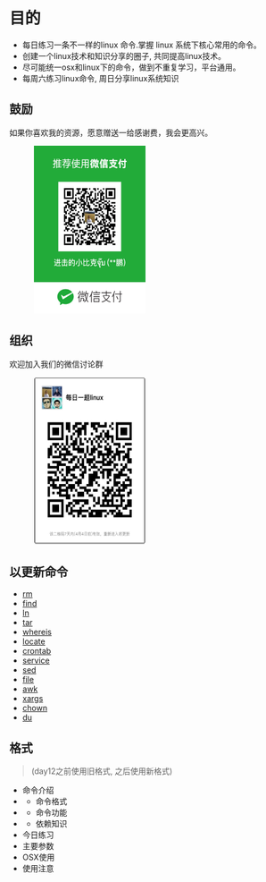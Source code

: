 # 目的

- 每日练习一条不一样的linux 命令.掌握 linux 系统下核心常用的命令。
- 创建一个linux技术和知识分享的圈子, 共同提高linux技术。
- 尽可能统一osx和linux下的命令，做到不重复学习，平台通用。
- 每周六练习linux命令, 周日分享linux系统知识



## 鼓励
如果你喜欢我的资源，愿意赠送一给感谢费，我会更高兴。

<figure class="half">
  <img src="https://github.com/sixleaves/DailyLinuxCommand/blob/master/wechat_pay.JPG" width="200px" height="300px" />
</figure>



## 组织
欢迎加入我们的微信讨论群

<figure class="half">
  <img src="https://github.com/sixleaves/DailyLinuxCommand/blob/master/wechat_group.JPG" width="200px" height="300px" />
</figure>


## 以更新命令
- [rm](https://github.com/sixleaves/DailyLinuxCommand/blob/master/day1_rm/prac.md)
- [find](https://github.com/sixleaves/DailyLinuxCommand/blob/master/day2_find/prac.md)
- [ln](https://github.com/sixleaves/DailyLinuxCommand/blob/master/day3_ln/prac.md)
- [tar](https://github.com/sixleaves/DailyLinuxCommand/blob/master/day4_tar/prac.md)
- [whereis](https://github.com/sixleaves/DailyLinuxCommand/blob/master/day5_whereis/prac.md)
- [locate](https://github.com/sixleaves/DailyLinuxCommand/blob/master/day6_locate/prac.md)
- [crontab](https://github.com/sixleaves/DailyLinuxCommand/blob/master/day7_crontab/prac.md)
- [service](https://github.com/sixleaves/DailyLinuxCommand/blob/master/day8_service/prac.md)
- [sed](https://github.com/sixleaves/DailyLinuxCommand/blob/master/day9_sed/prac.md)
- [file](https://github.com/sixleaves/DailyLinuxCommand/blob/master/day10_file/prac.md)
- [awk](https://github.com/sixleaves/DailyLinuxCommand/blob/master/day11_awk/prac.md)
- [xargs](https://github.com/sixleaves/DailyLinuxCommand/blob/master/day12_xargs/prac.md)
- [chown](https://github.com/sixleaves/DailyLinuxCommand/blob/master/day13_chown/prac.md)
- [du](https://github.com/sixleaves/DailyLinuxCommand/blob/master/day14_du/prac.md)
## 格式
> (day12之前使用旧格式, 之后使用新格式)

- 命令介绍
- - 命令格式
- - 命令功能
- - 依赖知识
- 今日练习
- 主要参数
- OSX使用
- 使用注意


